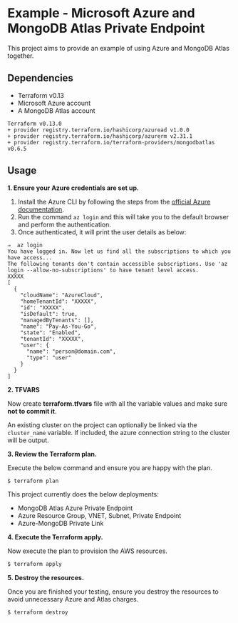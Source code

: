 # Example - Microsoft Azure and MongoDB Atlas Private Endpoint

This project aims to provide an example of using Azure and MongoDB Atlas together.


## Dependencies

* Terraform v0.13
* Microsoft Azure account
* A MongoDB Atlas account

```
Terraform v0.13.0
+ provider registry.terraform.io/hashicorp/azuread v1.0.0
+ provider registry.terraform.io/hashicorp/azurerm v2.31.1
+ provider registry.terraform.io/terraform-providers/mongodbatlas v0.6.5
```

## Usage

**1\. Ensure your Azure credentials are set up.**

1. Install the Azure CLI by following the steps from the [official Azure documentation](https://docs.microsoft.com/en-us/cli/azure/install-azure-cli).
2. Run the command `az login` and this will take you to the default browser and perform the authentication.
3. Once authenticated, it will print the user details as below:

```
⇒  az login
You have logged in. Now let us find all the subscriptions to which you have access...
The following tenants don't contain accessible subscriptions. Use 'az login --allow-no-subscriptions' to have tenant level access.
XXXXX
[
  {
    "cloudName": "AzureCloud",
    "homeTenantId": "XXXXX",
    "id": "XXXXX",
    "isDefault": true,
    "managedByTenants": [],
    "name": "Pay-As-You-Go",
    "state": "Enabled",
    "tenantId": "XXXXX",
    "user": {
      "name": "person@domain.com",
      "type": "user"
    }
  }
]
```

**2\. TFVARS**

Now create **terraform.tfvars** file with all the variable values and make sure **not to commit it**.

An existing cluster on the project can optionally be linked via the `cluster_name` variable.
If included, the azure connection string to the cluster will be output.

**3\. Review the Terraform plan.**

Execute the below command and ensure you are happy with the plan.

``` bash
$ terraform plan
```
This project currently does the below deployments:

- MongoDB Atlas Azure Private Endpoint
- Azure Resource Group, VNET, Subnet, Private Endpoint
- Azure-MongoDB Private Link

**4\. Execute the Terraform apply.**

Now execute the plan to provision the AWS resources.

``` bash
$ terraform apply
```

**5\. Destroy the resources.**

Once you are finished your testing, ensure you destroy the resources to avoid unnecessary Azure and Atlas charges.

``` bash
$ terraform destroy
```
